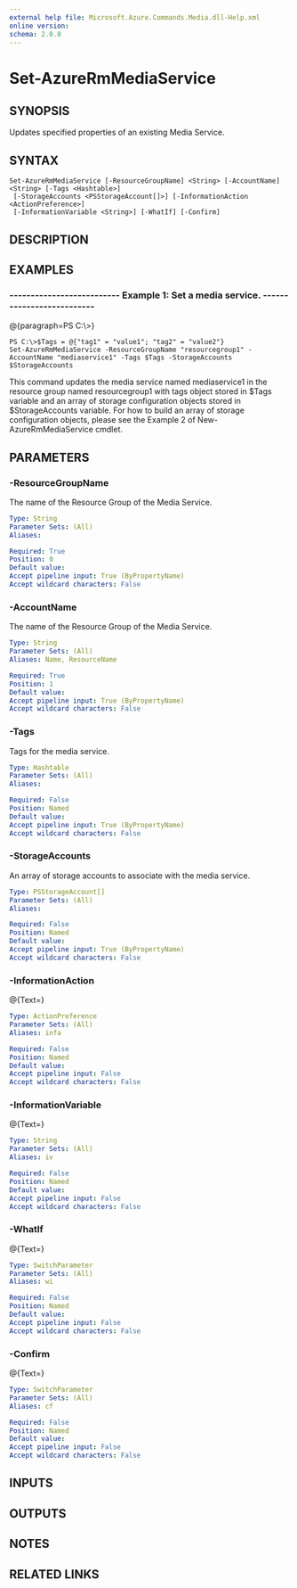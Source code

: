 ```yaml
---
external help file: Microsoft.Azure.Commands.Media.dll-Help.xml
online version: 
schema: 2.0.0
---
```


# Set-AzureRmMediaService
## SYNOPSIS
Updates specified properties of an existing Media Service.

## SYNTAX

```
Set-AzureRmMediaService [-ResourceGroupName] <String> [-AccountName] <String> [-Tags <Hashtable>]
 [-StorageAccounts <PSStorageAccount[]>] [-InformationAction <ActionPreference>]
 [-InformationVariable <String>] [-WhatIf] [-Confirm]
```

## DESCRIPTION

## EXAMPLES

### --------------------------  Example 1: Set a media service.  --------------------------
@{paragraph=PS C:\\\>}

```
PS C:\>$Tags = @{"tag1" = "value1"; "tag2" = "value2"}
Set-AzureRmMediaService -ResourceGroupName "resourcegroup1" -AccountName "mediaservice1" -Tags $Tags -StorageAccounts $StorageAccounts
```

This command updates the media service named mediaservice1 in the resource group named resourcegroup1 with tags object stored in $Tags variable and an array of storage configuration objects stored in $StorageAccounts variable.
For how to build an array of storage configuration objects, please see the Example 2 of New-AzureRmMediaService cmdlet.

## PARAMETERS

### -ResourceGroupName
The name of the Resource Group of the Media Service.

```yaml
Type: String
Parameter Sets: (All)
Aliases: 

Required: True
Position: 0
Default value: 
Accept pipeline input: True (ByPropertyName)
Accept wildcard characters: False
```

### -AccountName
The name of the Resource Group of the Media Service.

```yaml
Type: String
Parameter Sets: (All)
Aliases: Name, ResourceName

Required: True
Position: 1
Default value: 
Accept pipeline input: True (ByPropertyName)
Accept wildcard characters: False
```

### -Tags
Tags for the media service.

```yaml
Type: Hashtable
Parameter Sets: (All)
Aliases: 

Required: False
Position: Named
Default value: 
Accept pipeline input: True (ByPropertyName)
Accept wildcard characters: False
```

### -StorageAccounts
An array of storage accounts to associate with the media service.

```yaml
Type: PSStorageAccount[]
Parameter Sets: (All)
Aliases: 

Required: False
Position: Named
Default value: 
Accept pipeline input: True (ByPropertyName)
Accept wildcard characters: False
```

### -InformationAction
@{Text=}

```yaml
Type: ActionPreference
Parameter Sets: (All)
Aliases: infa

Required: False
Position: Named
Default value: 
Accept pipeline input: False
Accept wildcard characters: False
```

### -InformationVariable
@{Text=}

```yaml
Type: String
Parameter Sets: (All)
Aliases: iv

Required: False
Position: Named
Default value: 
Accept pipeline input: False
Accept wildcard characters: False
```

### -WhatIf
@{Text=}

```yaml
Type: SwitchParameter
Parameter Sets: (All)
Aliases: wi

Required: False
Position: Named
Default value: 
Accept pipeline input: False
Accept wildcard characters: False
```

### -Confirm
@{Text=}

```yaml
Type: SwitchParameter
Parameter Sets: (All)
Aliases: cf

Required: False
Position: Named
Default value: 
Accept pipeline input: False
Accept wildcard characters: False
```

## INPUTS

## OUTPUTS

## NOTES

## RELATED LINKS

